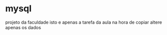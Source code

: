 # mysql
projeto da faculdade
isto e apenas a tarefa da aula na hora de copiar altere apenas os dados 
